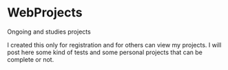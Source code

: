 # WebProjects

Ongoing and studies projects 

I created this only for registration and for others can view my projects.
I will post here some kind of tests and some personal projects that can be complete or not.

